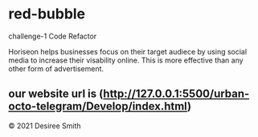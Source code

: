 # red-bubble
challenge-1 Code Refactor

Horiseon helps businesses focus on their target audiece by using social media to increase their visability online.
This is more effective than any other form of advertisement.

our website url is (http://127.0.0.1:5500/urban-octo-telegram/Develop/index.html)
---
© 2021 Desiree Smith